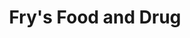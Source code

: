---
title: "Fry's Food and Drug"
url: /phoenix/frys-food-and-drug-east-baseline-road-2/
shop: supermarket
---
